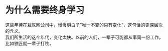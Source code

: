 # 为什么需要终身学习
这些年待在互联网公司中，慢慢明白了”唯一不变的只有变化“，这句话的更深层次的含义。  
我们所生活的这个年代，变化太快。以前的人们，一辈子可能都从事同一份工作，比如铁匠就一辈子打铁，